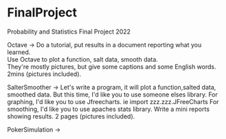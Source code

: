 # FinalProject
Probability and Statistics Final Project 2022

Octave -> Do a tutorial, put results in a document reporting what you learned.  
Use Octave to plot a function, salt data, smooth data.  
They're mostly pictures, but give some captions and some English words.  2mins (pictures included).

SalterSmoother -> Let's write a program, it will plot a function,salted data, smoothed data.
But this time, I'd like you to use someone elses library. 
For graphing, I'd like you to use Jfreecharts.  ie import zzz.zzz.JFreeCharts
For smoothing, I'd like you to use apaches stats library.
Write a mini reports showing results. 2 pages (pictures included).

PokerSimulation -> 

